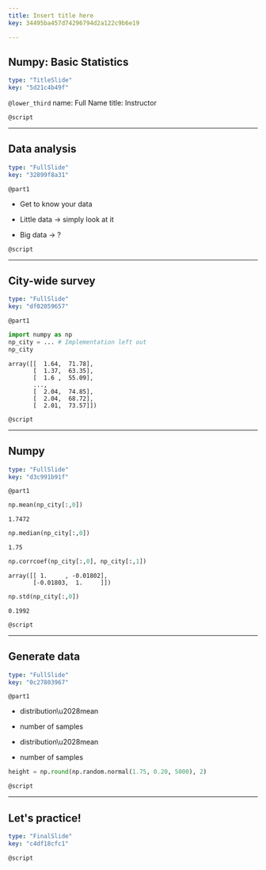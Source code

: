 ```yaml
---
title: Insert title here
key: 34495ba457d74296794d2a122c9b6e19

---
```

## Numpy: Basic Statistics

```yaml
type: "TitleSlide"
key: "5d21c4b49f"
```

`@lower_third`
name: Full Name
title: Instructor


`@script`



---
## Data analysis

```yaml
type: "FullSlide"
key: "32899f8a31"
```

`@part1`
- Get to know your data

- Little data -> simply look at it

- Big data -> ?


`@script`



---
## City-wide survey

```yaml
type: "FullSlide"
key: "df02059657"
```

`@part1`
```py
import numpy as np
np_city = ... # Implementation left out
np_city
```

```out
array([[  1.64,  71.78],
       [  1.37,  63.35],
       [  1.6 ,  55.09],
       ...,
       [  2.04,  74.85],
       [  2.04,  68.72],
       [  2.01,  73.57]])
```


`@script`



---
## Numpy

```yaml
type: "FullSlide"
key: "d3c991b91f"
```

`@part1`
```py
np.mean(np_city[:,0])
```

```out
1.7472
```

```py
np.median(np_city[:,0])
```

```out
1.75
```

```py
np.corrcoef(np_city[:,0], np_city[:,1])
```

```out
array([[ 1.     , -0.01802],
       [-0.01803,  1.     ]])
```

```py
np.std(np_city[:,0])
```

```out
0.1992
```


`@script`



---
## Generate data

```yaml
type: "FullSlide"
key: "0c27803967"
```

`@part1`
- distribution\u2028mean

- number of samples
- distribution\u2028mean

- number of samples

```py
height = np.round(np.random.normal(1.75, 0.20, 5000), 2)
```


`@script`



---
## Let's practice!

```yaml
type: "FinalSlide"
key: "c4df18cfc1"
```

`@script`


